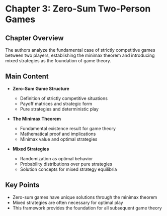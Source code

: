 # Chapter 3: Zero-Sum Two-Person Games

## Chapter Overview
The authors analyze the fundamental case of strictly competitive games between two players, establishing the minimax theorem and introducing mixed strategies as the foundation of game theory.

## Main Content
- **Zero-Sum Game Structure**
  - Definition of strictly competitive situations
  - Payoff matrices and strategic form
  - Pure strategies and deterministic play

- **The Minimax Theorem**
  - Fundamental existence result for game theory
  - Mathematical proof and implications
  - Minimax value and optimal strategies

- **Mixed Strategies**
  - Randomization as optimal behavior
  - Probability distributions over pure strategies
  - Solution concepts for mixed strategy equilibria

## Key Points
- Zero-sum games have unique solutions through the minimax theorem
- Mixed strategies are often necessary for optimal play
- This framework provides the foundation for all subsequent game theory